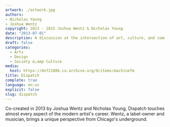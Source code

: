 ```yaml
---
artwork: ./artwork.jpg
authors:
- Nicholas Young
- Joshua Wentz
copyright: 2013 - 2015 Joshua Wentz & Nicholas Young
date: "2013-07-01"
description: A discussion at the intersection of art, culture, and commerce.
draft: false
categories:
  - Arts
  - Design
  - Society &;amp Culture
media:
  host: https://dn721806.ca.archive.org/0/items/machinefm
title: Dispatch
complete: true
language: en-us
explicit: false
slug: dispatch
---
```

Co-created in 2013 by Joshua Wentz and Nicholas Young, Dispatch touches almost every aspect of the modern artist's career. Wentz, a label-owner and musician, brings a unique perspective from Chicago's underground.
